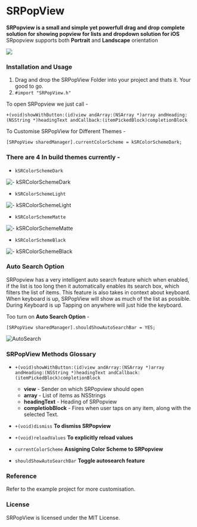 # SRPopView



**SRPopview is a small and simple yet powerfull drag and drop complete solution for showing popview for lists and dropdown solution for iOS**
SRpopview supports both **Portrait** and **Landscape** orientation

![](https://image.ibb.co/geJPBF/1lrwza.gif)


### Installation and Usage 

1. Drag and drop the SRPopView Folder into your project and thats it. Your good to go.
2. `#import "SRPopView.h"`

To open SRPopview we just call -

`+(void)showWithButton:(id)view andArray:(NSArray *)array andHeading:(NSString *)headingText andCallback:(itemPickedBlock)completionBlock` 

To Customise SRPopView for Different Themes - 

 `[SRPopView sharedManager].currentColorScheme = kSRColorSchemeDark;`
 
### There are 4 In build themes currently - 

   - `kSRColorSchemeDark`
   
  ![- `kSRColorSchemeDark`](http://i.imgur.com/pHJJLZ4.png)
  
  - `kSRColorSchemeLight`
  
  ![- `kSRColorSchemeLight`](http://i.imgur.com/3COxoRu.png)
  
  - `kSRColorSchemeMatte`
  
  ![- `kSRColorSchemeMatte`](http://i.imgur.com/nGDOwCB.png)
  
  - `kSRColorSchemeBlack`
  
  ![- `kSRColorSchemeBlack`](http://i.imgur.com/kxmhwHq.png)

 

### Auto Search Option

SRPopview has a very intelligent auto search feature which when enabled, if the list is too long then it automatically enables its search box, which filters the list of items.
This feature is also takes in context about keyboard. 
When keyboard is up, SRPopView will show as much of the list as possible.
During Keyboard is up Tapping on anywhere will just hide the keyboard.

Too turn on **Auto Search Option** - 

  `[SRPopView sharedManager].shouldShowAutoSearchBar = YES;`
  
![AutoSearch](http://i.imgur.com/wHTJAaP.png)

### SRPopView Methods Glossary 

  * `+(void)showWithButton:(id)view andArray:(NSArray *)array andHeading:(NSString *)headingText andCallback:(itemPickedBlock)completionBlock`

    - **view** - Sender on which SRPopview should open
    - **array** - List of items as NSStrings
    - **headingText** - Heading of SRPopview
    - **completiobBlock** - Fires when user taps on any item, along with the selected Text.

  * `+(void)dismiss`
    **To dismiss SRPopview**

  * `+(void)reloadValues`
    **To explicitly reload values**

  * `currentColorScheme` 
     **Assigning Color Scheme to SRPopview**
 
  * `shouldShowAutoSearchBar` 
    **Toggle autosearch feature** 


### Reference 
Refer to the example project for more customisation.

### License 
SRPopView is licensed under the MIT License.
